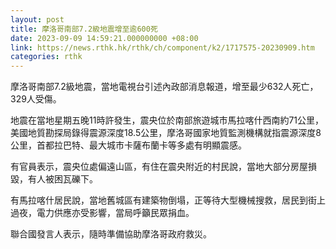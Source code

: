 ```yaml
---
layout: post
title: 摩洛哥南部7.2級地震增至逾600死
date: 2023-09-09 14:59:21.000000000 +08:00
link: https://news.rthk.hk/rthk/ch/component/k2/1717575-20230909.htm
categories: rthk
---
```


摩洛哥南部7.2級地震，當地電視台引述內政部消息報道，增至最少632人死亡，329人受傷。

地震在當地星期五晚11時許發生，震央位於南部旅遊城市馬拉喀什西南約71公里，美國地質勘探局錄得震源深度18.5公里，摩洛哥國家地質監測機構就指震源深度8公里，首都拉巴特、最大城市卡薩布蘭卡等多處有明顯震感。

有官員表示，震央位處偏遠山區，有住在震央附近的村民說，當地大部分房屋損毀，有人被困瓦礫下。

有馬拉喀什居民說，當地舊城區有建築物倒塌，正等待大型機械搜救，居民到街上過夜，電力供應亦受影響，當局呼籲民眾捐血。

聯合國發言人表示，隨時準備協助摩洛哥政府救災。
